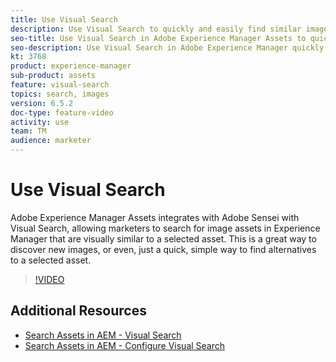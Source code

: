```yaml
---
title: Use Visual Search
description: Use Visual Search to quickly and easily find similar images across the DAM.
seo-title: Use Visual Search in Adobe Experience Manager Assets to quickly and easily find similar images across the DAM.
seo-description: Use Visual Search in Adobe Experience Manager quickly and easily across the DAM.
kt: 3768
product: experience-manager
sub-product: assets
feature: visual-search
topics: search, images
version: 6.5.2
doc-type: feature-video
activity: use
team: TM
audience: marketer
---
```

 
# Use Visual Search

Adobe Experience Manager Assets integrates with Adobe Sensei with Visual Search, allowing marketers to search for image assets in Experience Manager that are visually similar to a selected asset. This is a great way to discover new images, or even, just a quick, simple way to find alternatives to a selected asset.

>[!VIDEO](https://video.tv.adobe.com/v//?quality=12)

## Additional Resources
 
+ [Search Assets in AEM - Visual Search](https://helpx.adobe.com/experience-manager/6-5/assets/using/search-assets.html#visualsearch)
+ [Search Assets in AEM - Configure Visual Search](https://helpx.adobe.com/experience-manager/6-5/assets/using/search-assets.html#configvisualsearch)
